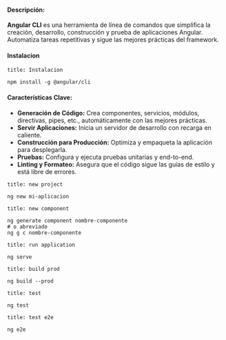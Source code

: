 #### **Descripción:**

**Angular CLI** es una herramienta de línea de comandos que simplifica la creación, desarrollo, construcción y prueba de aplicaciones Angular. Automatiza tareas repetitivas y sigue las mejores prácticas del framework.

#### Instalacion

```ad-important
title: Instalacion
```
```
npm install -g @angular/cli
```


#### **Características Clave:**

- **Generación de Código:** Crea componentes, servicios, módulos, directivas, pipes, etc., automáticamente con las mejores prácticas.
- **Servir Aplicaciones:** Inicia un servidor de desarrollo con recarga en caliente.
- **Construcción para Producción:** Optimiza y empaqueta la aplicación para desplegarla.
- **Pruebas:** Configura y ejecuta pruebas unitarias y end-to-end.
- **Linting y Formateo:** Asegura que el código sigue las guías de estilo y está libre de errores.

```ad-note
title: new project
```
```
ng new mi-aplicacion
```

```ad-note
title: new component
```
```
ng generate component nombre-componente
# o abreviado
ng g c nombre-componente
```

```ad-note
title: run application
```
```
ng serve
```

```ad-note
title: build prod
```
```
ng build --prod
```

```ad-note
title: test
```
```
ng test
```

```ad-note
title: test e2e
```
```
ng e2e
```

